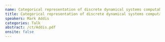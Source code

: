 ```yaml
---
name: Categorical representation of discrete dynamical systems computability
title: Categorical representation of discrete dynamical systems computability
speakers: Mark Addis
categories: Talk
abstract: /ct/Addis.pdf
onsite: false
---
```

